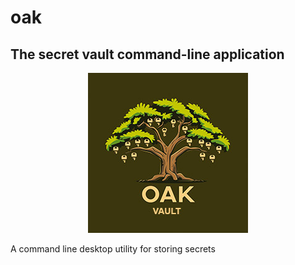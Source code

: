 # oak
## The secret vault command-line application

<div align="center">
  <img src="./misc/img/logo.jpg" alt="logo">
</div>


A command line desktop utility for storing secrets
